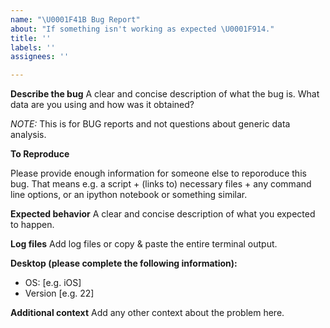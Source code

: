 ```yaml
---
name: "\U0001F41B Bug Report"
about: "If something isn't working as expected \U0001F914."
title: ''
labels: ''
assignees: ''

---
```


**Describe the bug**
A clear and concise description of what the bug is. What data are you using and how was it obtained? 

*NOTE:* This is for BUG reports and not questions about generic data analysis.

**To Reproduce**

Please provide enough information for someone else to reporoduce this bug. That means e.g. a script + (links to) necessary files + any command line options, or an ipython notebook or something similar.

**Expected behavior**
A clear and concise description of what you expected to happen.

**Log files**
Add log files or copy & paste the entire terminal output.

**Desktop (please complete the following information):**
 - OS: [e.g. iOS]
 - Version [e.g. 22]


**Additional context**
Add any other context about the problem here.
